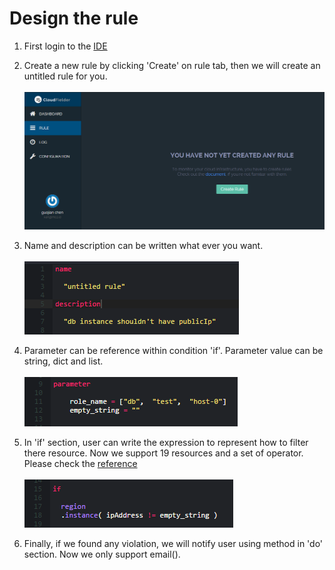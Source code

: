 # Design the rule

1. First login to the [IDE](https://ide.cloudfielder.com/)

2. Create a new rule by clicking 'Create' on rule tab, then we will create an untitled rule for you.<br /><br />
![](https://raw.githubusercontent.com/VisualOps/cf-book/master/images/create_rule.png)

3. Name and description can be written what ever you want.<br /><br />
![](https://raw.githubusercontent.com/VisualOps/cf-book/master/images/rule_name_desc.png)

4. Parameter can be reference within condition 'if'. Parameter value can be string, dict and list.<br /><br />
![](https://raw.githubusercontent.com/VisualOps/cf-book/master/images/rule_param.png)

5. In 'if' section, user can write the expression to represent how to filter there resource. Now we support 19 resources and a set of operator. Please check the [reference](../reference/resource_type.md)<br /><br />
![](https://raw.githubusercontent.com/VisualOps/cf-book/master/images/rule_if.png)

6. Finally, if we found any violation, we will notify user using method in 'do' section. Now we only support email().